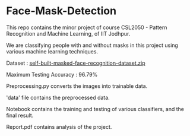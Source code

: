# Face-Mask-Detection

This repo contains the minor project of course CSL2050 - Pattern Recognition and Machine Learning, of IIT Jodhpur.

We are classifying people with and without masks in this project using various machine learning techniques.

Dataset : [self-built-masked-face-recognition-dataset.zip](https://drive.google.com/file/d/1EG_A3kRwaPn15AFUGmEaQXatKZNXrWxH/view)

Maximum Testing Accuracy : 96.79%

Preprocessing.py converts the images into trainable data.

'data' file contains the preprocessed data.

Notebook contains the training and testing of various classifiers, and the final result.

Report.pdf contains analysis of the project.
